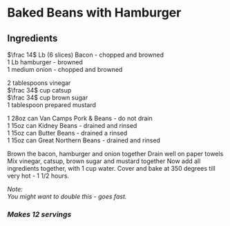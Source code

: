 # Baked Beans with Hamburger

## Ingredients
$\frac 14$ Lb (6 slices) Bacon - chopped and browned  
$1$ Lb hamburger - browned  
$1$ medium onion - chopped and browned  

$2$ tablespoons vinegar  
$\frac 34$ cup catsup  
$\frac 34$ cup brown sugar  
$1$ tablespoon prepared mustard  

$1$ 28oz can Van Camps Pork & Beans - do not drain  
$1$ 15oz can Kidney Beans - drained and rinsed  
$1$ 15oz can Butter Beans - drained a rinsed  
$1$ 15oz can Great Northern Beans - drained and rinsed  


Brown the bacon, hamburger and onion together
Drain well on paper towels
Mix vinegar, catsup, brown sugar and mustard together
Now add all ingredients together, with 1 cup water.
Cover and bake at 350 degrees till very hot - 1 1/2 hours.

*Note:*  
*You might want to double this - goes fast.*

### *Makes 12 servings*